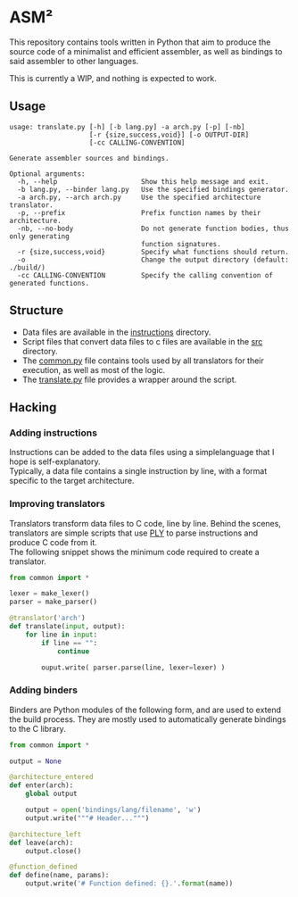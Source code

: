 ASM²
====

This repository contains tools written in Python that aim
to produce the source code of a minimalist and efficient assembler,
as well as bindings to said assembler to other languages.

This is currently a WIP, and nothing is expected to work.

## Usage
```
usage: translate.py [-h] [-b lang.py] -a arch.py [-p] [-nb]
                    [-r {size,success,void}] [-o OUTPUT-DIR]
                    [-cc CALLING-CONVENTION]

Generate assembler sources and bindings.

Optional arguments:
  -h, --help                     Show this help message and exit.
  -b lang.py, --binder lang.py   Use the specified bindings generator.
  -a arch.py, --arch arch.py     Use the specified architecture translator.
  -p, --prefix                   Prefix function names by their architecture.
  -nb, --no-body                 Do not generate function bodies, thus only generating
                                 function signatures.
  -r {size,success,void}         Specify what functions should return.
  -o                             Change the output directory (default: ./build/)
  -cc CALLING-CONVENTION         Specify the calling convention of generated functions.

```

## Structure
- Data files are available in the [instructions](./instructions) directory.
- Script files that convert data files to c files are available in the [src](./src) directory.
- The [common.py](./src/common.py) file contains tools used by all translators for their execution,
  as well as most of the logic.
- The [translate.py](./translate.py) file provides a wrapper around the script.

## Hacking

### Adding instructions
Instructions can be added to the data files using a simplelanguage that I hope is self-explanatory.  
Typically, a data file contains a single instruction by line, with a format specific to the
target architecture.

### Improving translators
Translators transform data files to C code, line by line. Behind the scenes,
translators are simple scripts that use [PLY](https://github.com/dabeaz/ply) to
parse instructions and produce C code from it.  
The following snippet shows the minimum code required to create a translator.

```python
from common import *

lexer = make_lexer()
parser = make_parser()

@translator('arch')
def translate(input, output):
    for line in input:
        if line == "":
            continue

        ouput.write( parser.parse(line, lexer=lexer) )
```

### Adding binders
Binders are Python modules of the following form, and are used to extend
the build process. They are mostly used to automatically generate bindings
to the C library.

```python
from common import *

output = None

@architecture_entered
def enter(arch):
    global output

    output = open('bindings/lang/filename', 'w')
    output.write("""# Header...""")

@architecture_left
def leave(arch):
    output.close()

@function_defined
def define(name, params):
    output.write('# Function defined: {}.'.format(name))
```
